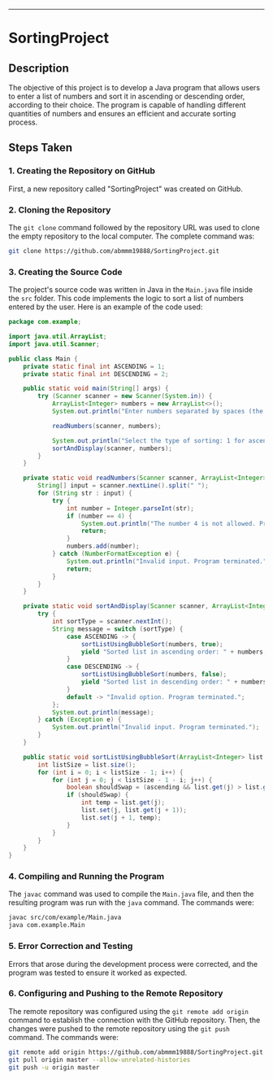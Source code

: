 ---

# SortingProject

## Description

The objective of this project is to develop a Java program that allows users to enter a list of numbers and sort it in ascending or descending order, according to their choice. The program is capable of handling different quantities of numbers and ensures an efficient and accurate sorting process.

## Steps Taken

### 1. Creating the Repository on GitHub

First, a new repository called "SortingProject" was created on GitHub.

### 2. Cloning the Repository

The `git clone` command followed by the repository URL was used to clone the empty repository to the local computer. The complete command was:

```bash
git clone https://github.com/abmmm19888/SortingProject.git
```

### 3. Creating the Source Code

The project's source code was written in Java in the `Main.java` file inside the `src` folder. This code implements the logic to sort a list of numbers entered by the user. Here is an example of the code used:

```java
package com.example;

import java.util.ArrayList;
import java.util.Scanner;

public class Main {
    private static final int ASCENDING = 1;
    private static final int DESCENDING = 2;

    public static void main(String[] args) {
        try (Scanner scanner = new Scanner(System.in)) {
            ArrayList<Integer> numbers = new ArrayList<>();
            System.out.println("Enter numbers separated by spaces (the number 4 is not allowed):");

            readNumbers(scanner, numbers);

            System.out.println("Select the type of sorting: 1 for ascending, 2 for descending:");
            sortAndDisplay(scanner, numbers);
        }
    }

    private static void readNumbers(Scanner scanner, ArrayList<Integer> numbers) {
        String[] input = scanner.nextLine().split(" ");
        for (String str : input) {
            try {
                int number = Integer.parseInt(str);
                if (number == 4) {
                    System.out.println("The number 4 is not allowed. Program terminated.");
                    return;
                }
                numbers.add(number);
            } catch (NumberFormatException e) {
                System.out.println("Invalid input. Program terminated.");
                return;
            }
        }
    }

    private static void sortAndDisplay(Scanner scanner, ArrayList<Integer> numbers) {
        try {
            int sortType = scanner.nextInt();
            String message = switch (sortType) {
                case ASCENDING -> {
                    sortListUsingBubbleSort(numbers, true);
                    yield "Sorted list in ascending order: " + numbers;
                }
                case DESCENDING -> {
                    sortListUsingBubbleSort(numbers, false);
                    yield "Sorted list in descending order: " + numbers;
                }
                default -> "Invalid option. Program terminated.";
            };
            System.out.println(message);
        } catch (Exception e) {
            System.out.println("Invalid input. Program terminated.");
        }
    }

    public static void sortListUsingBubbleSort(ArrayList<Integer> list, boolean ascending) {
        int listSize = list.size();
        for (int i = 0; i < listSize - 1; i++) {
            for (int j = 0; j < listSize - 1 - i; j++) {
                boolean shouldSwap = (ascending && list.get(j) > list.get(j + 1)) || (!ascending && list.get(j) < list.get(j + 1));
                if (shouldSwap) {
                    int temp = list.get(j);
                    list.set(j, list.get(j + 1));
                    list.set(j + 1, temp);
                }
            }
        }
    }
}
```

### 4. Compiling and Running the Program

The `javac` command was used to compile the `Main.java` file, and then the resulting program was run with the `java` command. The commands were:

```bash
javac src/com/example/Main.java
java com.example.Main
```

### 5. Error Correction and Testing

Errors that arose during the development process were corrected, and the program was tested to ensure it worked as expected.

### 6. Configuring and Pushing to the Remote Repository

The remote repository was configured using the `git remote add origin` command to establish the connection with the GitHub repository. Then, the changes were pushed to the remote repository using the `git push` command. The commands were:

```bash
git remote add origin https://github.com/abmmm19888/SortingProject.git
git pull origin master --allow-unrelated-histories
git push -u origin master
```
